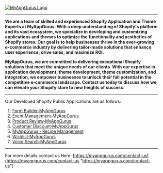 [![MyAppGurus Logo](https://wishlist.myappgurus.com/public/img/myappguri-logo-w0.png "MyAppGurus Logo")](https://wishlist.myappgurus.com/ "MyAppGurus Logo")

---------------------------------------------------------------------------------------------------------------------------------------------------------------

**We are a team of skilled and experienced Shopify Application and Theme Experts at MyAppGurus. With a deep understanding of Shopify's platform and its vast ecosystem, we specialize in developing and customizing applications and themes to optimize the functionality and aesthetics of Shopify stores. Our goal is to help businesses thrive in the ever-growing e-commerce industry by delivering tailor-made solutions that enhance user experience, drive sales, and maximize ROI.**

**MyAppGurus, we are committed to delivering exceptional Shopify solutions that meet the unique needs of our clients. With our expertise in application development, theme development, theme customization, and integration, we empower businesses to unlock their full potential in the competitive e-commerce landscape. Contact us today to discuss how we can elevate your Shopify store to new heights of success.**

---------------------------------------------------------------------------------------------------------------------------------------------------------------

Our Developed Shopify Public Applications are as follows:

1. [Form Builder‑MyAppGurus](https://apps.shopify.com/form-builder-myappgurus "Form Builder‑MyAppGurus")
2. [Event Management‑MyAppGurus](https://apps.shopify.com/event-management-myappgurus "Event Management‑MyAppGurus")
3. [Product Review‑MyAppGurus](https://apps.shopify.com/product-review-myappgurus "Product Review‑MyAppGurus")
4. [Customer Discount‑MyAppGurus](https://apps.shopify.com/customer-discount-myappgurus "Customer Discount‑MyAppGurus")
5. [MyAppGurus ‑ Recipe Management](https://apps.shopify.com/recipe-management-myappgurus "MyAppGurus ‑ Recipe Management")
6. [Wishlist‑MyAppGurus](https://apps.shopify.com/wishlist-myappgurus "Wishlist‑MyAppGurus")
7. [Voice Search‑MyAppGurus](https://apps.shopify.com/voice-search-myappgurus "Voice Search‑MyAppGurus")

---------------------------------------------------------------------------------------------------------------------------------------------------------------

For more details contact us Here: [https://myappgurus.com/contact-us](https://myappgurus.com/contact-us "https://myappgurus.com/contact-us")
